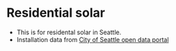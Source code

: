 # Residential solar
* This is for residental solar in Seattle. 
* Installation data from [City of Seattle open data portal](https://data.seattle.gov/Permitting/Electrical-Permits/c4tj-daue/data) 
